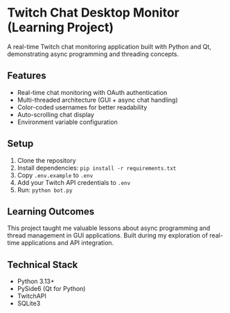 # Twitch Chat Desktop Monitor (Learning Project)

A real-time Twitch chat monitoring application built with Python and Qt, demonstrating async programming and threading concepts.

## Features
- Real-time chat monitoring with OAuth authentication
- Multi-threaded architecture (GUI + async chat handling)
- Color-coded usernames for better readability
- Auto-scrolling chat display
- Environment variable configuration

## Setup
1. Clone the repository
2. Install dependencies: `pip install -r requirements.txt`
3. Copy `.env.example` to `.env`
4. Add your Twitch API credentials to `.env`
5. Run: `python bot.py`

## Learning Outcomes
This project taught me valuable lessons about async programming and thread management in GUI applications. Built during my exploration of real-time applications and API integration.

## Technical Stack
- Python 3.13+
- PySide6 (Qt for Python)
- TwitchAPI
- SQLite3
